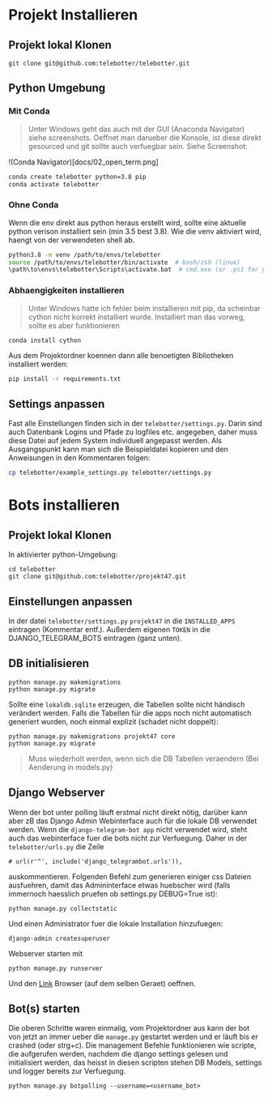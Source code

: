 # Projekt Installieren

## Projekt lokal Klonen

```
git clone git@github.com:telebotter/telebotter.git
```

## Python Umgebung

### Mit Conda
> Unter Windows geht das auch mit der GUI (Anaconda Navigator) siehe screenshots. Oeffnet man darueber die Konsole, ist diese direkt gesourced und git sollte auch verfuegbar sein. Siehe Screenshot:

!(Conda Navigator)[docs/02_open_term.png]

```bash
conda create telebotter python=3.8 pip
conda activate telebotter
```

### Ohne Conda

Wenn die env direkt aus python heraus erstellt wird, sollte eine aktuelle python verison installiert sein (min 3.5 best 3.8). Wie die venv aktiviert wird, haengt von der verwendeten shell ab.

```bash
python3.8 -m venv /path/to/envs/telebotter
source /path/to/envs/telebotter/bin/activate  # bash/zsh (linux)
\path\to\envs\telebotter\Scripts\activate.bat  # cmd.exe (or .ps1 for powershell)
```

### Abhaengigkeiten installieren
> Unter Windows hatte ich fehler beim installieren mit pip, da scheinbar cython nicht korrekt installiert wurde. Installiert man das vorweg, sollte es aber funktionieren
```
conda install cython
```

Aus dem Projektordner koennen dann alle benoetigten Bibliotheken installiert werden:
```bash
pip install -r requirements.txt
```

## Settings anpassen

Fast alle Einstellungen finden sich in der `telebotter/settings.py`. Darin sind auch Datenbank Logins und Pfade zu logfiles etc. angegeben, daher muss diese Datei auf jedem System individuell angepasst werden. Als Ausgangspunkt kann man sich die Beispieldatei kopieren und den Anweisungen in den Kommentaren folgen:
```bash
cp telebotter/example_settings.py telebotter/settings.py
```

# Bots installieren

## Projekt lokal Klonen
In aktivierter python-Umgebung:
```
cd telebotter
git clone git@github.com:telebotter/projekt47.git
```


## Einstellungen anpassen
In der datei `telebotter/settings.py`
`projekt47` in die `INSTALLED_APPS` eintragen (Kommentar entf.). 
Außerdem eigenen `TOKEN` in die DJANGO_TELEGRAM_BOTS eintragen (ganz unten). 


## DB initialisieren
```
python manage.py makemigrations
python manage.py migrate
```
Sollte eine `lokaldb.sqlite` erzeugen, die Tabellen sollte nicht händisch verändert werden.
Falls die Tabellen für die apps noch nicht automatisch generiert wurden, noch einmal explizit (schadet nicht doppelt):

```
python manage.py makemigrations projekt47 core
python manage.py migrate
```
> Muss wiederholt werden, wenn sich die DB Tabellen veraendern (Bei Aenderung in models.py)

## Django Webserver
Wenn der bot unter polling läuft erstmal nicht direkt nötig, darüber kann aber zB das Django Admin Webinterface auch für die lokale DB verwendet werden.
Wenn die `django-telegram-bot app` nicht verwendet wird, steht auch das webinterface fuer die bots nicht zur Verfuegung. Daher
in der `telebotter/urls.py` die Zeile 
```
# url(r'^', include('django_telegrambot.urls')),
``` 
auskommentieren.
Folgenden Befehl zum generieren einiger css Dateien ausfuehren, damit das Admininterface etwas huebscher wird (falls immernoch haesslich pruefen ob settings.py DEBUG=True ist):
```
python manage.py collectstatic
```
Und einen Administrator fuer die lokale Installation hinzufuegen:
```
django-admin createsuperuser
```
Webserver starten mit
```
python manage.py runserver
```
Und den [Link](localhost:8080) Browser (auf dem selben Geraet) oeffnen.


## Bot(s) starten
Die oberen Schritte waren einmalig, vom Projektordner aus kann der bot von jetzt an immer ueber die `manage.py` gestartet werden und er läuft bis er crashed (oder strg+c). Die management Befehle funktionieren wie scripte, die aufgerufen werden, nachdem die django settings gelesen und initialisiert werden, das heisst in diesen scripten stehen DB Models, settings und logger bereits zur Verfuegung.

```
python manage.py botpolling --username=<username_bot>
```
